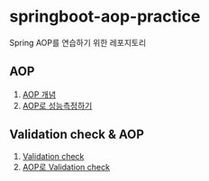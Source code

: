 # springboot-aop-practice
Spring AOP를 연습하기 위한 레포지토리

##  AOP
1. [AOP 개념 ](https://james-dev.notion.site/AOP-01daccacb2e9449db0a0fd71115bfe77)
2. [AOP로 성능측정하기](https://james-dev.notion.site/AOP-5f6a3cc8f30349b88c9803ce2e5ba8ad)

## Validation check & AOP
1. [Validation check](https://james-dev.notion.site/Validation-check-015a36692bc14e96990ceae411c04527)
2. [AOP로 Validation check](https://james-dev.notion.site/AOP-Validation-check-b89fafeb125d44c68615a4aea815c55c)

